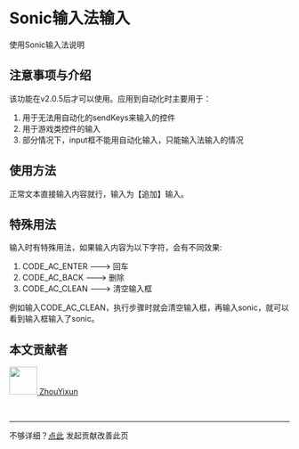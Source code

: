 # Sonic输入法输入

使用Sonic输入法说明

## 注意事项与介绍

该功能在v2.0.5后才可以使用。应用到自动化时主要用于：
1. 用于无法用自动化的sendKeys来输入的控件
2. 用于游戏类控件的输入
3. 部分情况下，input框不能用自动化输入，只能输入法输入的情况

## 使用方法

正常文本直接输入内容就行，输入为【追加】输入。

## 特殊用法

输入时有特殊用法，如果输入内容为以下字符，会有不同效果:
1. CODE_AC_ENTER   --->  回车
2. CODE_AC_BACK    --->  删除
3. CODE_AC_CLEAN   --->  清空输入框

例如输入CODE_AC_CLEAN，执行步骤时就会清空输入框，再输入sonic，就可以看到输入框输入了sonic。

## 本文贡献者
<div class="cont">
<a href="https://github.com/ZhouYixun" target="_blank">
<img src="https://avatars.githubusercontent.com/u/56339314?v=4" width="50"/>
<span>ZhouYixun</span>
</a>
</div>


&nbsp;
&nbsp;
***
不够详细？[点此](https://github.com/SonicCloudOrg/sonic-offical-website/edit/main/src/markdown/doc/doc-keyboard.md) 发起贡献改善此页